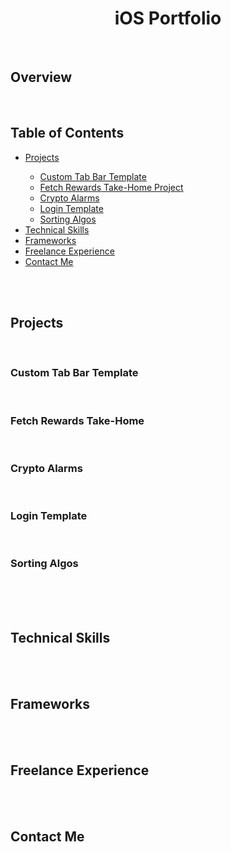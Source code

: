<h1 align="center">iOS Portfolio</h1><br>

<div>
  <p>
    <h2>Overview</h2><br>
    
  
  </p>
  
</div>
  
<div>
  <h2>Table of Contents</h2>
  <ul>
    <li><a href="https://github.com/JamesSedlacek/ios-portfolio#projects">Projects</a></li>
      <ul>
        <li><a href="https://github.com/JamesSedlacek/ios-portfolio#Custom-Tab-Bar-Template">Custom Tab Bar Template</a></li>
        <li><a href="https://github.com/JamesSedlacek/ios-portfolio#Fetch-Rewards-Take-Home-Project">Fetch Rewards Take-Home Project</a></li>
        <li><a href="https://github.com/JamesSedlacek/ios-portfolio#Crypto-Alarms">Crypto Alarms</a></li>
        <li><a href="https://github.com/JamesSedlacek/ios-portfolio#Login-Template">Login Template</a></li>
        <li><a href="https://github.com/JamesSedlacek/ios-portfolio#Sorting-Algos">Sorting Algos</a></li>
      </ul>
    <li><a href="https://github.com/JamesSedlacek/ios-portfolio#technical-skills">Technical Skills</a></li>
    <li><a href="https://github.com/JamesSedlacek/ios-portfolio#frameworks">Frameworks</a></li>
    <li><a href="https://github.com/JamesSedlacek/ios-portfolio#freelance-experience">Freelance Experience</a></li>
    <li><a href="https://github.com/JamesSedlacek/ios-portfolio#contact-me">Contact Me</a></li>
  </ul>
</div><br><br>

<div>
  <h2>Projects</h2><br>
  
  <div>
    <h3>Custom Tab Bar Template</h3><br>
  </div>
  
  <div>
    <h3>Fetch Rewards Take-Home</h3><br>
  </div>
  
  <div>
    <h3>Crypto Alarms</h3><br>
  </div>
  
  <div>
    <h3>Login Template</h3><br>
  </div>
  
  <div>
    <h3>Sorting Algos</h3><br>
  </div>
  
</div> <br><br>

<div>
  <h2>Technical Skills</h2>
</div> <br><br>

<div>
  <h2>Frameworks</h2>
</div> <br><br>

<div>
  <h2>Freelance Experience</h2>
</div> <br><br>

<div>
  <h2>Contact Me</h2>
</div> <br><br>
